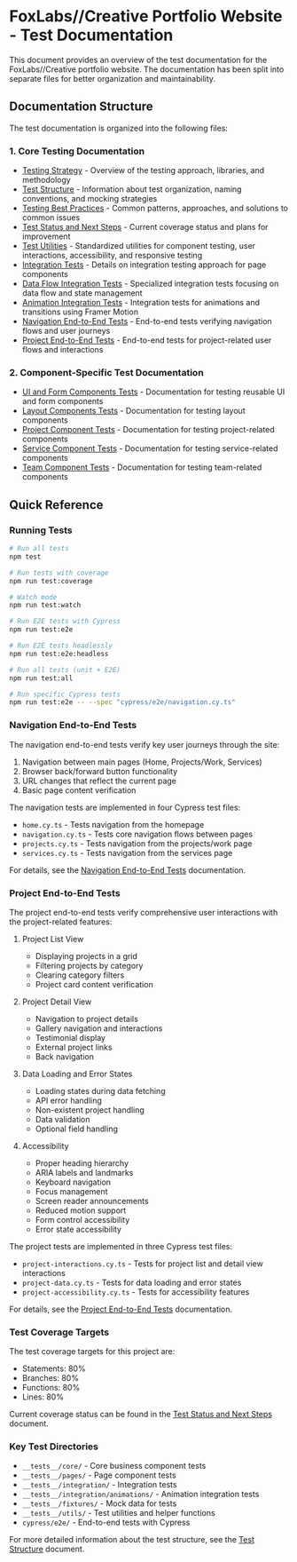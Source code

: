# FoxLabs//Creative Portfolio Website - Test Documentation

This document provides an overview of the test documentation for the FoxLabs//Creative portfolio website. The documentation has been split into separate files for better organization and maintainability.

## Documentation Structure

The test documentation is organized into the following files:

### 1. Core Testing Documentation

- [Testing Strategy](./docs/testing/testing-strategy.md) - Overview of the testing approach, libraries, and methodology
- [Test Structure](./docs/testing/test-structure.md) - Information about test organization, naming conventions, and mocking strategies
- [Testing Best Practices](./docs/testing/best-practices.md) - Common patterns, approaches, and solutions to common issues
- [Test Status and Next Steps](./docs/testing/status-next-steps.md) - Current coverage status and plans for improvement
- [Test Utilities](./docs/testing/test-utils.md) - Standardized utilities for component testing, user interactions, accessibility, and responsive testing
- [Integration Tests](./docs/testing/integration-tests.md) - Details on integration testing approach for page components
- [Data Flow Integration Tests](./docs/testing/data-flow-integration-tests.md) - Specialized integration tests focusing on data flow and state management
- [Animation Integration Tests](./docs/testing/animation-integration-tests.md) - Integration tests for animations and transitions using Framer Motion
- [Navigation End-to-End Tests](./docs/testing/navigation-e2e-tests.md) - End-to-end tests verifying navigation flows and user journeys
- [Project End-to-End Tests](./docs/testing/project-e2e-tests.md) - End-to-end tests for project-related user flows and interactions

### 2. Component-Specific Test Documentation

- [UI and Form Components Tests](./docs/testing/components/ui-components.md) - Documentation for testing reusable UI and form components
- [Layout Components Tests](./docs/testing/components/layout-components.md) - Documentation for testing layout components
- [Project Component Tests](./docs/testing/components/project-components.md) - Documentation for testing project-related components
- [Service Component Tests](./docs/testing/components/service-components.md) - Documentation for testing service-related components
- [Team Component Tests](./docs/testing/components/team-components.md) - Documentation for testing team-related components

## Quick Reference

### Running Tests

```bash
# Run all tests
npm test

# Run tests with coverage
npm run test:coverage

# Watch mode
npm run test:watch

# Run E2E tests with Cypress
npm run test:e2e

# Run E2E tests headlessly
npm run test:e2e:headless

# Run all tests (unit + E2E)
npm run test:all

# Run specific Cypress tests
npm run test:e2e -- --spec "cypress/e2e/navigation.cy.ts"
```

### Navigation End-to-End Tests

The navigation end-to-end tests verify key user journeys through the site:

1. Navigation between main pages (Home, Projects/Work, Services)
2. Browser back/forward button functionality
3. URL changes that reflect the current page
4. Basic page content verification

The navigation tests are implemented in four Cypress test files:
- `home.cy.ts` - Tests navigation from the homepage
- `navigation.cy.ts` - Tests core navigation flows between pages
- `projects.cy.ts` - Tests navigation from the projects/work page
- `services.cy.ts` - Tests navigation from the services page

For details, see the [Navigation End-to-End Tests](./docs/testing/navigation-e2e-tests.md) documentation.

### Project End-to-End Tests

The project end-to-end tests verify comprehensive user interactions with the project-related features:

1. Project List View
   - Displaying projects in a grid
   - Filtering projects by category
   - Clearing category filters
   - Project card content verification

2. Project Detail View
   - Navigation to project details
   - Gallery navigation and interactions
   - Testimonial display
   - External project links
   - Back navigation

3. Data Loading and Error States
   - Loading states during data fetching
   - API error handling
   - Non-existent project handling
   - Data validation
   - Optional field handling

4. Accessibility
   - Proper heading hierarchy
   - ARIA labels and landmarks
   - Keyboard navigation
   - Focus management
   - Screen reader announcements
   - Reduced motion support
   - Form control accessibility
   - Error state accessibility

The project tests are implemented in three Cypress test files:
- `project-interactions.cy.ts` - Tests for project list and detail view interactions
- `project-data.cy.ts` - Tests for data loading and error states
- `project-accessibility.cy.ts` - Tests for accessibility features

For details, see the [Project End-to-End Tests](./docs/testing/project-e2e-tests.md) documentation.

### Test Coverage Targets

The test coverage targets for this project are:

- Statements: 80%
- Branches: 80%
- Functions: 80%
- Lines: 80%

Current coverage status can be found in the [Test Status and Next Steps](./docs/testing/status-next-steps.md) document.

### Key Test Directories

- `__tests__/core/` - Core business component tests
- `__tests__/pages/` - Page component tests
- `__tests__/integration/` - Integration tests
- `__tests__/integration/animations/` - Animation integration tests
- `__tests__/fixtures/` - Mock data for tests
- `__tests__/utils/` - Test utilities and helper functions
- `cypress/e2e/` - End-to-end tests with Cypress

For more detailed information about the test structure, see the [Test Structure](./docs/testing/test-structure.md) document.